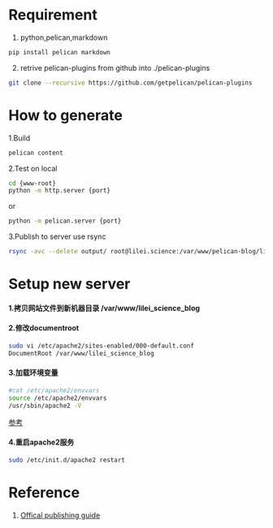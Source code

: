 # Requirement
1. python,pelican,markdown
```bash
pip install pelican markdown
```
2. retrive pelican-plugins from github into ./pelican-plugins
```bash
git clone --recursive https://github.com/getpelican/pelican-plugins
```
# How to generate
1.Build
```bash
pelican content
```
2.Test on local
```bash
cd {www-root}
python -m http.server {port}
```
or
```bash
python -m pelican.server {port}
```
3.Publish to server use rsync
```bash
rsync -avc --delete output/ root@lilei.science:/var/www/pelican-blog/lilei_science_blog
```

# Setup new server
#### 1.拷贝网站文件到新机器目录 /var/www/lilei_science_blog

#### 2.修改documentroot
```bash
sudo vi /etc/apache2/sites-enabled/000-default.conf
DocumentRoot /var/www/lilei_science_blog
```
#### 3.加载环境变量
```bash
#cat /etc/apache2/envvars
source /etc/apache2/envvars
/usr/sbin/apache2 -V
```
[参考](https://serverfault.com/questions/558283/apache2-config-variable-is-not-defined)

#### 4.重启apache2服务
```bash
sudo /etc/init.d/apache2 restart
```

# Reference
1. [Offical publishing guide](http://docs.getpelican.com/en/3.6.3/publish.html)
